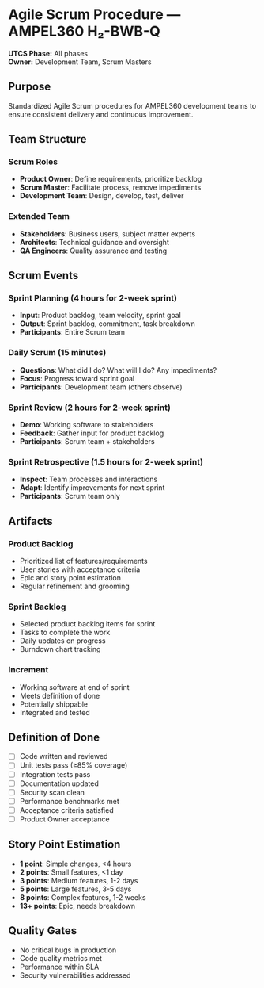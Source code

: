 # Agile Scrum Procedure — AMPEL360 H₂-BWB-Q

**UTCS Phase:** All phases  
**Owner:** Development Team, Scrum Masters

## Purpose
Standardized Agile Scrum procedures for AMPEL360 development teams to ensure consistent delivery and continuous improvement.

## Team Structure

### Scrum Roles
- **Product Owner**: Define requirements, prioritize backlog
- **Scrum Master**: Facilitate process, remove impediments
- **Development Team**: Design, develop, test, deliver

### Extended Team
- **Stakeholders**: Business users, subject matter experts
- **Architects**: Technical guidance and oversight
- **QA Engineers**: Quality assurance and testing

## Scrum Events

### Sprint Planning (4 hours for 2-week sprint)
- **Input**: Product backlog, team velocity, sprint goal
- **Output**: Sprint backlog, commitment, task breakdown
- **Participants**: Entire Scrum team

### Daily Scrum (15 minutes)
- **Questions**: What did I do? What will I do? Any impediments?
- **Focus**: Progress toward sprint goal
- **Participants**: Development team (others observe)

### Sprint Review (2 hours for 2-week sprint)
- **Demo**: Working software to stakeholders
- **Feedback**: Gather input for product backlog
- **Participants**: Scrum team + stakeholders

### Sprint Retrospective (1.5 hours for 2-week sprint)
- **Inspect**: Team processes and interactions
- **Adapt**: Identify improvements for next sprint
- **Participants**: Scrum team only

## Artifacts

### Product Backlog
- Prioritized list of features/requirements
- User stories with acceptance criteria
- Epic and story point estimation
- Regular refinement and grooming

### Sprint Backlog
- Selected product backlog items for sprint
- Tasks to complete the work
- Daily updates on progress
- Burndown chart tracking

### Increment
- Working software at end of sprint
- Meets definition of done
- Potentially shippable
- Integrated and tested

## Definition of Done
- [ ] Code written and reviewed
- [ ] Unit tests pass (≥85% coverage)
- [ ] Integration tests pass
- [ ] Documentation updated
- [ ] Security scan clean
- [ ] Performance benchmarks met
- [ ] Acceptance criteria satisfied
- [ ] Product Owner acceptance

## Story Point Estimation
- **1 point**: Simple changes, <4 hours
- **2 points**: Small features, <1 day
- **3 points**: Medium features, 1-2 days
- **5 points**: Large features, 3-5 days
- **8 points**: Complex features, 1-2 weeks
- **13+ points**: Epic, needs breakdown

## Quality Gates
- No critical bugs in production
- Code quality metrics met
- Performance within SLA
- Security vulnerabilities addressed